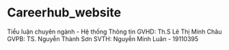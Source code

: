 # Careerhub_website
Tiểu luận chuyên ngành - Hệ thống Thông tin 
GVHD: Th.S Lê Thị Minh Châu
GVPB: TS. Nguyễn Thành Sơn
SVTH: Nguyễn Minh Luân - 19110395
